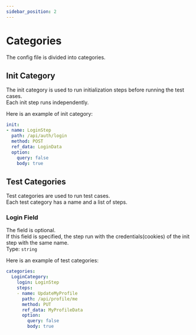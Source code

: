 ```yaml
---
sidebar_position: 2
---
```


# Categories

The config file is divided into categories.

## Init Category

The init category is used to run initialization steps before running the test cases.  
Each init step runs independently.

Here is an example of init category:

```yaml
init:
- name: LoginStep
  path: /api/auth/login
  method: POST
  ref_data: LoginData
  option:
    query: false
    body: true
```

## Test Categories

Test categories are used to run test cases.  
Each test category has a name and a list of steps.

### Login Field
The field is optional.  
If this field is specified, the step run with the credentials(cookies) of the init step with the same name.  
Type: `string`

Here is an example of test categories:

```yaml
categories:
  LoginCategory:
    login: LoginStep
    steps:
    - name: UpdateMyProfile
      path: /api/profile/me
      method: PUT
      ref_data: MyProfileData
      option:
        query: false
        body: true
```

